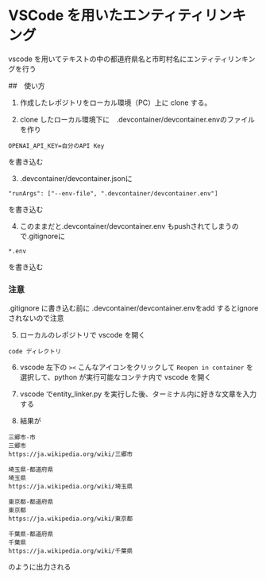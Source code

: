 # VSCode を用いたエンティティリンキング

vscode を用いてテキストの中の都道府県名と市町村名にエンティティリンキングを行う







##　使い方

1. 作成したレポジトリをローカル環境（PC）上に clone する。

2.  clone したローカル環境下に　.devcontainer/devcontainer.envのファイルを作り
```
OPENAI_API_KEY=自分のAPI Key
```
を書き込む 

 3. .devcontainer/devcontainer.jsonに
```
"runArgs": ["--env-file", ".devcontainer/devcontainer.env"]
```
を書き込む   

4. このままだと.devcontainer/devcontainer.env もpushされてしまうので.gitignoreに
```
*.env
```
を書き込む

### 注意
.gitignore に書き込む前に .devcontainer/devcontainer.envをadd するとignoreされないので注意


5. ローカルのレポジトリで vscode を開く

```
code ディレクトリ
```

6. vscode 左下の `><` こんなアイコンをクリックして `Reopen in container` を選択して、python が実行可能なコンテナ内で vscode を開く

7. vscode でentity_linker.py を実行した後、ターミナル内に好きな文章を入力する

8. 結果が
```
三郷市-市
三郷市
https://ja.wikipedia.org/wiki/三郷市

埼玉県-都道府県
埼玉県
https://ja.wikipedia.org/wiki/埼玉県

東京都-都道府県
東京都
https://ja.wikipedia.org/wiki/東京都

千葉県-都道府県
千葉県
https://ja.wikipedia.org/wiki/千葉県
```
のように出力される


